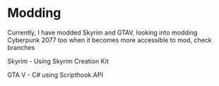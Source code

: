 # Modding
 
Currently, I have modded Skyrim and GTAV, looking into modding Cyberpunk 2077 too when it becomes more accessible to mod, check branches

Skyrim - Using Skyrim Creation Kit

GTA V - C# using Scripthook.API
